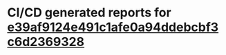# CI/CD generated reports for [e39af9124e491c1afe0a94ddebcbf3c6d2369328](https://github.com/hydephp/develop/commit/e39af9124e491c1afe0a94ddebcbf3c6d2369328)
